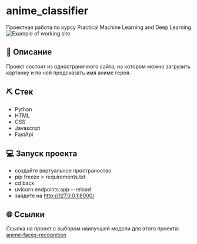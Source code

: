 # anime_classifier
Проектная работа по курсу Practical Machine Learning and Deep Learning
![Example of working site](https://github.com/julia953197/anime_classifier/blob/main/img.png)

## 📌 Описание
Проект состоит из одностраничного сайта, на котором можно загрузить картинку и по ней предсказать имя аниме героя.

## ⛏ Стек
- Python
- HTML
- CSS
- Javascript
- FastApi

## 💻 Запуск проекта
- создайте виртуальное пространоство
- pip freeze > requirements.txt
- cd back
- uvicorn endpoints:app --reload
- зайдите на http://127.0.0.1:8000/
## 🌐 Ссылки
Ссылка на проект с выбором наилучшей модели для этого проекта: [anime-faces-recognition](https://github.com/AlpinaJ/anime-faces-recognition)




